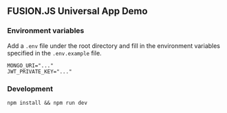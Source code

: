 ## FUSION.JS Universal App Demo

### Environment variables

Add a `.env` file under the root directory and fill in the environment variables specified in the `.env.example` file.

```
MONGO_URI="..."
JWT_PRIVATE_KEY="..."
```

### Development

```
npm install && npm run dev
```

